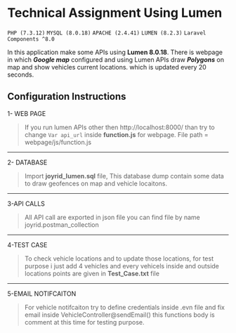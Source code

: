 # Technical Assignment Using Lumen

`PHP (7.3.12)`
`MYSQL (8.0.18)`
`APACHE (2.4.41)`
`LUMEN (8.2.3)`
`Laravel Components ^8.0`

In this application make some APIs using **Lumen 8.0.18**. 
There is webpage in which ***Google map*** configured and using Lumen APIs draw ***Polygons*** on map and show vehicles current locations. which is updated every 20 seconds.

## Configuration Instructions

1- WEB PAGE
> If you run lumen APIs other then http://localhost:8000/ than try to change `Var api_url` inside **function.js** for webpage.
File path = webpage/js/function.js
-------------------------------
2- DATABASE
> Import **joyrid_lumen.sql** file, This database dump contain some data to draw geofences on map and vehicle locaitons.
-----------------------------------
3-API CALLS
> All API call are exported in json file you can find file by name joyrid.postman_collection
------------------------------
4-TEST CASE
> To check vehicle locations and to update those locations, for test purpose i just add 4 vehicles and every vehicels inside and outside locations points are given in **Test_Case.txt** file
------------------------------
5-EMAIL NOTIFCAITON
> For vehicle notifcaiton try to define credentials inside .evn file and fix email inside VehicleController@sendEmail() this functions body is comment at this time for testing purpose.
